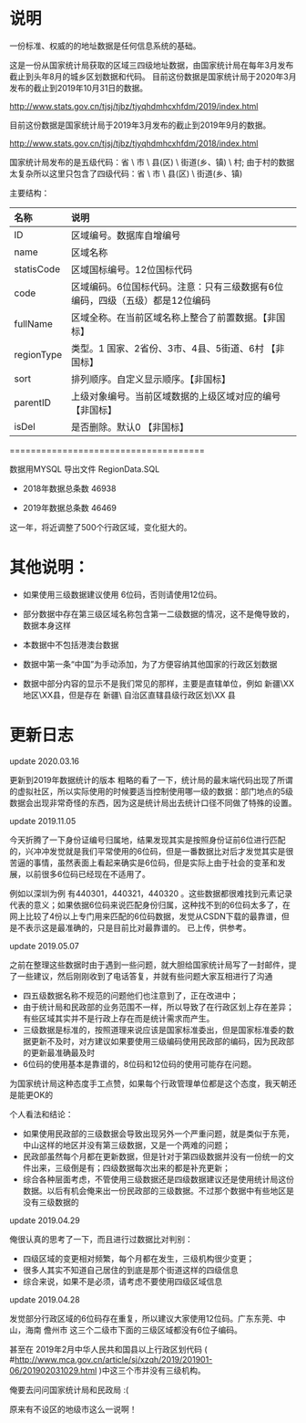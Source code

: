 
# 说明
一份标准、权威的的地址数据是任何信息系统的基础。

这是一份从国家统计局获取的区域三四级地址数据，由国家统计局在每年3月发布截止到头年8月的城乡区划数据和代码。
目前这份数据是国家统计局于2020年3月发布的截止到2019年10月31日的数据。

http://www.stats.gov.cn/tjsj/tjbz/tjyqhdmhcxhfdm/2019/index.html

目前这份数据是国家统计局于2019年3月发布的截止到2019年9月的数据。

http://www.stats.gov.cn/tjsj/tjbz/tjyqhdmhcxhfdm/2018/index.html

国家统计局发布的是五级代码：省 \ 市 \ 县(区) \ 街道(乡、镇) \ 村;
由于村的数据太复杂所以这里只包含了四级代码：省 \ 市 \ 县(区) \ 街道(乡、镇)

主要结构：


| 名称   | 说明 |
|:---------|:-------------------------|
|ID	|区域编号。数据库自增编号 |
|name |区域名称 |
|statisCode |区域国标编号。12位国标代码 |
|code|区域编码。6位国标代码。注意：只有三级数据有6位编码，四级（五级）都是12位编码 |
|fullName |区域全称。在当前区域名称上整合了前置数据。【非国标】|
|regionType |类型。1 国家、2省份、3市、4县、5街道、6村  【非国标】 |
|sort |排列顺序。自定义显示顺序。【非国标】 |
|parentID |	上级对象编号。当前区域数据的上级区域对应的编号 【非国标】|
|isDel |是否删除。默认0 【非国标】|


=====================================


数据用MYSQL 导出文件 RegionData.SQL


 - 2018年数据总条数 46938


 - 2019年数据总条数 46469

这一年，将近调整了500个行政区域，变化挺大的。



# 其他说明：

 - 如果使用三级数据建议使用 6位码，否则请使用12位码。

 - 部分数据中存在第三级区域名称包含第一二级数据的情况，这不是俺导致的，数据本身这样

 - 本数据中不包括港澳台数据

 - 数据中第一条“中国”为手动添加，为了方便容纳其他国家的行政区划数据

 - 数据中部分内容的显示不是我们常见的那样，主要是直辖单位，例如 新疆\XX地区\XX县，但是存在 新疆\ 自治区直辖县级行政区划\XX 县

# 更新日志
update 2020.03.16

更新到2019年数据统计的版本
粗略的看了一下，统计局的最末端代码出现了所谓的虚拟社区，所以实际使用的时候要适当控制使用哪一级的数据：部门地点的5级数据会出现非常奇怪的东西，因为这是统计局出去统计口径不同做了特殊的设置。

update 2019.11.05

今天折腾了一下身份证编号归属地，结果发现其实是按照身份证前6位进行匹配的，兴冲冲发觉就是我们平常使用的6位码，但是一番数据比对后才发觉其实是很苦逼的事情，虽然表面上看起来确实是6位码，但是实际上由于社会的变革和发展，以前很多6位码已经现在不适用了。

例如以深圳为例 有440301，440321，440320 。这些数据都很难找到元素记录代表的意义；如果依据6位码来说匹配身份归属，这种找不到的6位码太多了，在网上比较了4份以上专门用来匹配的6位码数据，发觉从CSDN下载的最靠谱，但是不表示这是最准确的，只是目前比对最靠谱的。
已上传，供参考。

update 2019.05.07

之前在整理这些数据时由于遇到一些问题，就大胆给国家统计局写了一封邮件，提了一些建议，然后刚刚收到了电话答复，并就有些问题大家互相进行了沟通

 - 四五级数据名称不规范的问题他们也注意到了，正在改进中；
 - 由于统计局和民政部的业务范围不一样，所以导致了在行政区划上存在差异；有些区域其实并不是行政上存在而是统计需求而产生。
 - 三级数据是标准的，按照道理来说应该是国家标准委出，但是国家标准委的数据更新不及时，对方建议如果要使用三级编码使用民政部的编码，因为民政部的更新最准确最及时
 - 6位码的使用基本是靠谱的，8位码和12位码的使用可能存在问题。

为国家统计局这种态度手工点赞，如果每个行政管理单位都是这个态度，我天朝还是能更OK的

个人看法和结论：

 - 如果使用民政部的三级数据会导致出现另外一个严重问题，就是类似于东莞，中山这样的地区并没有第三级数据，又是一个两难的问题；
 - 民政部虽然每个月都在更新数据，但是针对于第四级数据并没有一份统一的文件出来，三级倒是有；四级数据每次出来的都是补充更新；
 - 综合各种层面考虑，不管使用三级数据还是四级数据建议还是使用统计局这份数据。以后有机会俺来出一份民政部的三级数据。不过那个数据中有些地区是没有三级数据的

update 2019.04.29

俺很认真的思考了一下，而且进行过数据比对判别：

 - 四级区域的变更相对频繁，每个月都在发生，三级机构很少变更；
 - 很多人其实不知道自己居住的到底是那个街道这样的四级信息
 - 综合来说，如果不是必须，请考虑不要使用四级区域信息

update 2019.04.28 

发觉部分行政区域的6位码存在重复，所以建议大家使用12位码。广东东莞、中山，海南 儋州市 这三个二级市下面的三级区域都没有6位子编码。

甚至在 2019年2月中华人民共和国县以上行政区划代码 ( #http://www.mca.gov.cn/article/sj/xzqh/2019/201901-06/201902031029.html )中这三个市并没有三级机构。

俺要去问问国家统计局和民政局 :(  

原来有不设区的地级市这么一说啊！

